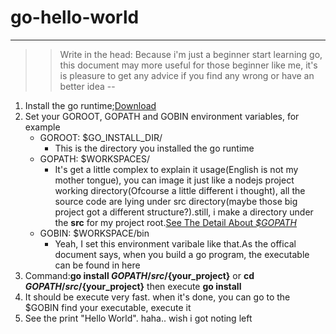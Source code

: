 # go-hello-world
---
>> Write in the head:
>> Because i'm just a beginner start learning go, this document may more useful for those beginner like me, it's is pleasure to get any advice if you find any wrong or have an better idea
--
1. Install the go runtime;[Download](https://golang.org/dl)
2. Set your GOROOT, GOPATH and GOBIN environment variables, for example
	+ GOROOT: $GO_INSTALL_DIR/
		+ This is the directory you installed the go runtime
	+ GOPATH: $WORKSPACES/
		+ It's get a little complex to explain it usage(English is not my mother tongue), you can image it just like a nodejs project working directory(Ofcourse a little different i thought), all the source code are lying under src directory(maybe those big project got a different structure?).still, i make a directory under the **src** for my project root.[See The Detail About *$GOPATH*](https://golang.org/doc/code.html#Workspaces)
	+ GOBIN: $WORKSPACE/bin
		+ Yeah, I set this environment varibale like that.As the offical document says, when you build a go program, the executable can be found in here
3. Command:**go install $GOPATH/src/${your_project}** or **cd $GOPATH/src/${your_project}** then execute **go install**
4. It should be execute very fast. when it's done, you can go to the $GOBIN find your executable, execute it
5. See the print "Hello World". haha.. wish i got noting left
